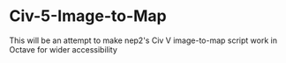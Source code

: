 # Civ-5-Image-to-Map
This will be an attempt to make nep2's Civ V image-to-map script work in Octave for wider accessibility
